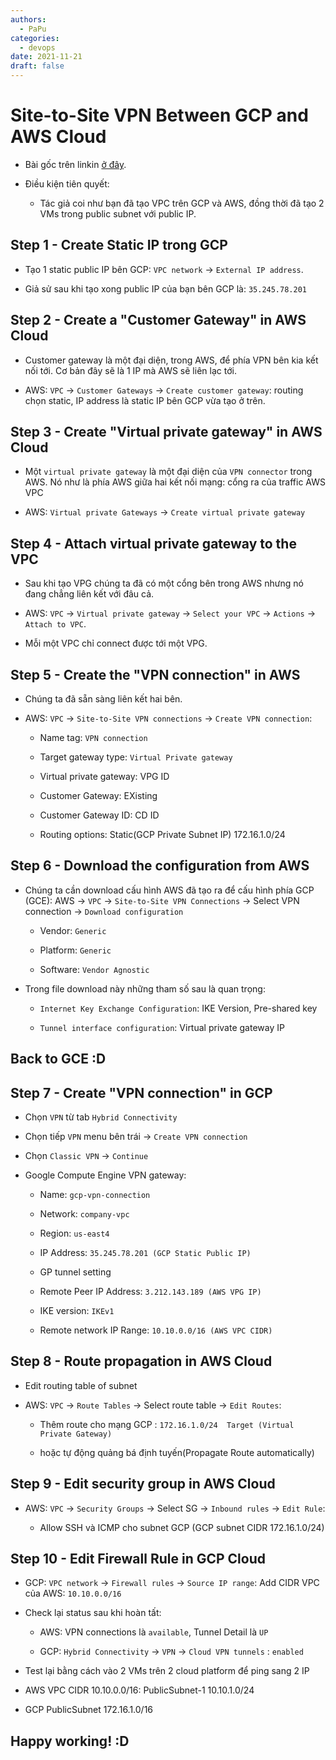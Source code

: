 ```yaml
---
authors:
  - PaPu
categories:
  - devops
date: 2021-11-21
draft: false
---
```


# Site-to-Site VPN Between GCP and AWS Cloud

- Bài gốc trên linkin [ở đây](https://www.linkedin.com/pulse/site-to-site-vpn-between-gcp-aws-cloud-aslam-chandio/?articleId=6668922995207086080).

- Điều kiện tiên quyết:

  - Tác giả coi như bạn đã tạo VPC trên GCP và AWS, đồng thời đã tạo 2 VMs trong public subnet với public IP.

## Step 1 - Create Static IP trong GCP

- Tạo 1 static public IP bên GCP: `VPC network` -> `External IP address`.

- Giả sử sau khi tạo xong public IP của bạn bên GCP là: `35.245.78.201`

## Step 2 - Create a "Customer Gateway" in AWS Cloud

- Customer gateway là một đại diện, trong AWS, để phía VPN bên kia kết nối tới. Cơ bản đây sẽ là 1 IP mà AWS sẽ liên lạc tới.

- AWS: `VPC` -> `Customer Gateways` -> `Create customer gateway`: routing chọn static, IP address là static IP bên GCP vừa tạo ở trên.

## Step 3 - Create "Virtual private gateway" in AWS Cloud

- Một `virtual private gateway` là một đại diện của `VPN connector` trong AWS. Nó như là phía AWS giữa hai kết nối mạng: cổng ra của traffic AWS VPC

- AWS: `Virtual private Gateways` -> `Create virtual private gateway`

## Step 4 - Attach virtual private gateway to the VPC

- Sau khi tạo VPG chúng ta đã có một cổng bên trong AWS nhưng nó đang chẳng liên kết với đâu cả.

- AWS: `VPC` -> `Virtual private gateway` -> `Select your VPC` -> `Actions` -> `Attach to VPC`.

- Mỗi một VPC chỉ connect được tới một VPG.

## Step 5 - Create the "VPN connection" in AWS

- Chúng ta đã sẵn sàng liên kết hai bên.

- AWS: `VPC` -> `Site-to-Site VPN connections` -> `Create VPN connection`:

  - Name tag: `VPN connection`

  - Target gateway type: `Virtual Private gateway`

  - Virtual private gateway: VPG ID

  - Customer Gateway: EXisting

  - Customer Gateway ID: CD ID

  - Routing options: Static(GCP Private Subnet IP) 172.16.1.0/24

## Step 6 - Download the configuration from AWS

- Chúng ta cần download cấu hình AWS đã tạo ra để cấu hình phía GCP (GCE): AWS -> `VPC` -> `Site-to-Site VPN Connections` -> Select VPN connection -> `Download configuration`

  - Vendor: `Generic`

  - Platform: `Generic`

  - Software: `Vendor Agnostic`

- Trong file download này những tham số sau là quan trọng:

  - `Internet Key Exchange Configuration`: IKE Version, Pre-shared key

  - `Tunnel interface configuration`: Virtual private gateway IP

## Back to GCE :D

## Step 7 - Create "VPN connection" in GCP

- Chọn `VPN` từ tab `Hybrid Connectivity`

- Chọn tiếp `VPN` menu bên trái -> `Create VPN connection`

- Chọn `Classic VPN` -> `Continue`

- Google Compute Engine VPN gateway:

  - Name: `gcp-vpn-connection`

  - Network: `company-vpc`

  - Region: `us-east4`

  - IP Address: `35.245.78.201 (GCP Static Public IP)`

  - GP tunnel setting

  - Remote Peer IP Address: `3.212.143.189 (AWS VPG IP)`

  - IKE version: `IKEv1`

  - Remote network IP Range: `10.10.0.0/16 (AWS VPC CIDR)`

## Step 8 - Route propagation in AWS Cloud

- Edit routing table of subnet

- AWS: `VPC` -> `Route Tables` -> Select route table -> `Edit Routes`:

  - Thêm route cho mạng GCP : `172.16.1.0/24  Target (Virtual Private Gateway)`

  - hoặc tự động quảng bá định tuyến(Propagate Route automatically)

## Step 9 - Edit security group in AWS Cloud

- AWS: `VPC` -> `Security Groups` -> Select SG -> `Inbound rules` -> `Edit Rule`:

  - Allow SSH và ICMP cho subnet GCP (GCP subnet CIDR 172.16.1.0/24)

## Step 10 - Edit Firewall Rule in GCP Cloud

- GCP: `VPC network` -> `Firewall rules` -> `Source IP range`: Add CIDR VPC của AWS: `10.10.0.0/16`

- Check lại status sau khi hoàn tất:

  - AWS: VPN connections là `available`, Tunnel Detail là `UP`

  - GCP: `Hybrid Connectivity` -> `VPN` -> `Cloud VPN tunnels` : `enabled`

- Test lại bằng cách vào 2 VMs trên 2 cloud platform để ping sang 2 IP

- AWS VPC CIDR 10.10.0.0/16: PublicSubnet-1 10.10.1.0/24

- GCP PublicSubnet 172.16.1.0/16

## Happy working! :D
